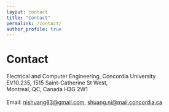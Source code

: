 ```yaml
---
layout: contact
title: "Contact"
permalink: /contact/
author_profile: true
---
```


# Contact
Electrical and Computer Engineering, Concordia University<br>
EV10.235, 1515 Saint-Catherine St West, <br>
Montreal, QC, Canada H3G 2W1<br>
<br>
Email: nishuang83@gmail.com, shuang.ni@mail.concordia.ca
